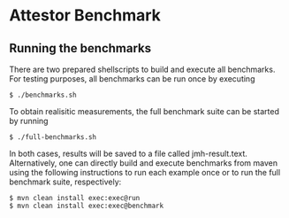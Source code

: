 Attestor Benchmark
==================

## Running the benchmarks

There are two prepared shellscripts to build and execute all benchmarks.
For testing purposes, all benchmarks can be run once by executing

    $ ./benchmarks.sh

To obtain realisitic measurements, the full benchmark suite can be started by running

    $ ./full-benchmarks.sh

In both cases, results will be saved to a file called jmh-result.text.
Alternatively, one can directly build and execute benchmarks from maven 
using the following instructions to run each example once or to run the full benchmark suite, respectively:

    $ mvn clean install exec:exec@run
    $ mvn clean install exec:exec@benchmark
